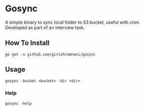 # Gosync

A simple binary to sync local folder to S3 bucket, useful with cron. Developed as part of an interview task.

## How To Install

```
go get -u github.com/girishramnani/gosync
```

## Usage

```
gosync -bucket <bucket> -dir <dir>
```

### Help

```
gosync -help
```

